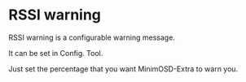 # RSSI warning #

RSSI warning is a configurable warning message.

It can be set in Config. Tool.



Just set the percentage that you want MinimOSD-Extra to warn you.